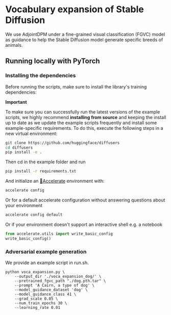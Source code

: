 # Vocabulary expansion of Stable Diffusion

We use AdjointDPM under a fine-grained visual classification (FGVC) model as guidance to help the Stable Diffusion model generate specific breeds of animals.

## Running locally with PyTorch

### Installing the dependencies

Before running the scripts, make sure to install the library's training dependencies:

**Important**

To make sure you can successfully run the latest versions of the example scripts, we highly recommend **installing from source** and keeping the install up to date as we update the example scripts frequently and install some example-specific requirements. To do this, execute the following steps in a new virtual environment:
```bash
git clone https://github.com/huggingface/diffusers
cd diffusers
pip install -e .
```

Then cd in the example folder and run
```bash
pip install -r requirements.txt
```

And initialize an [🤗Accelerate](https://github.com/huggingface/accelerate/) environment with:

```bash
accelerate config
```

Or for a default accelerate configuration without answering questions about your environment

```bash
accelerate config default
```

Or if your environment doesn't support an interactive shell e.g. a notebook

```python
from accelerate.utils import write_basic_config
write_basic_config()
```

### Adversarial example generation
We provide an example script in run.sh.
```
python voca_expansion.py \
    --output_dir './voca_expansion_dog/' \
    --pretrained_fgvc_path "./dog.pth.tar" \
    --prompt 'A Cairn, a type of dog' \
    --model_guidance_dataset 'dog' \
    --model_guidance_class 41 \
    --grad_scale 0.05 \
    --num_train_epochs 30 \
    --learning_rate 0.01 
```
